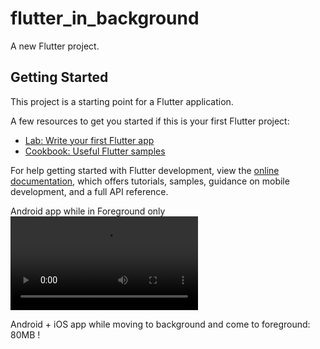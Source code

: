 # flutter_in_background

A new Flutter project.

## Getting Started

This project is a starting point for a Flutter application.

A few resources to get you started if this is your first Flutter project:

- [Lab: Write your first Flutter app](https://docs.flutter.dev/get-started/codelab)
- [Cookbook: Useful Flutter samples](https://docs.flutter.dev/cookbook)

For help getting started with Flutter development, view the
[online documentation](https://docs.flutter.dev/), which offers tutorials,
samples, guidance on mobile development, and a full API reference.



Android app while in Foreground only
![Android video](/screenshots/device-2022-05-31-200617.mp4 "Optional Title")

Android + iOS app while moving to background and come to foreground: 80MB !
